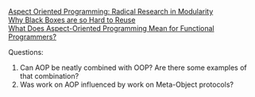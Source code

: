 [Aspect Oriented Programming: Radical Research in Modularity](https://www.youtube.com/watch?v=40Q16Ix-src)  
[Why Black Boxes are so Hard to Reuse](https://www.youtube.com/watch?v=5l2wMgm7ZOk)  
[What Does Aspect-Oriented Programming Mean for Functional Programmers?](https://www.cs.ox.ac.uk/files/2282/wgp14-wang.pdf)  

Questions:  
1. Can AOP be neatly combined with OOP? Are there some examples of that combination?  
2. Was work on AOP influenced by work on Meta-Object protocols?
